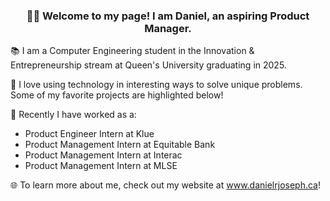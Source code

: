 ### <p align="center"> 👋🏽 Welcome to my page! I am Daniel, an aspiring Product Manager. </p>

📚 I am a Computer Engineering student in the Innovation & Entrepreneurship stream at Queen's University graduating in 2025.

🌳 I love using technology in interesting ways to solve unique problems. Some of my favorite projects are highlighted below!

📖 Recently I have worked as a:
- Product Engineer Intern at Klue
- Product Management Intern at Equitable Bank
- Product Management Intern at Interac
- Product Management Intern at MLSE

🌐 To learn more about me, check out my website at www.danielrjoseph.ca!

